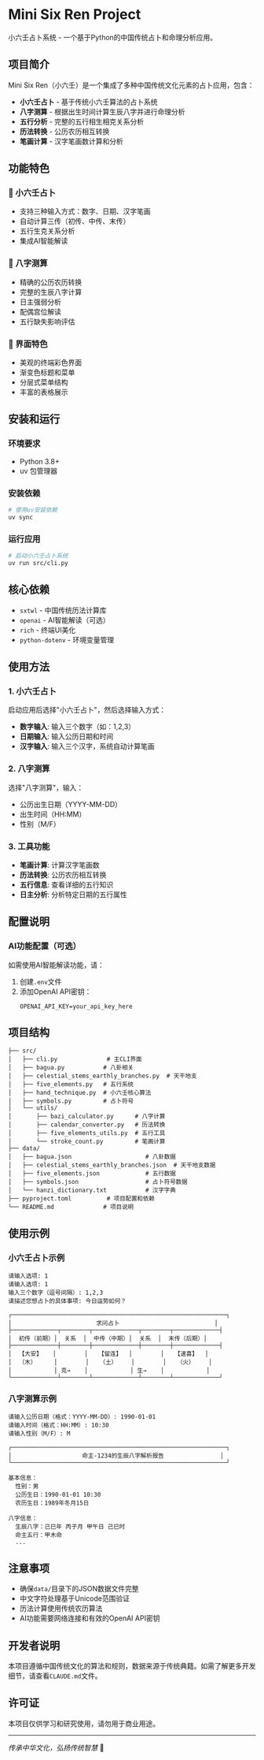 # Mini Six Ren Project

小六壬占卜系统 - 一个基于Python的中国传统占卜和命理分析应用。

## 项目简介

Mini Six Ren（小六壬）是一个集成了多种中国传统文化元素的占卜应用，包含：

- **小六壬占卜** - 基于传统小六壬算法的占卜系统
- **八字测算** - 根据出生时间计算生辰八字并进行命理分析
- **五行分析** - 完整的五行相生相克关系分析
- **历法转换** - 公历农历相互转换
- **笔画计算** - 汉字笔画数计算和分析

## 功能特色

### 🔮 小六壬占卜
- 支持三种输入方式：数字、日期、汉字笔画
- 自动计算三传（初传、中传、末传）
- 五行生克关系分析
- 集成AI智能解读

### 🧮 八字测算
- 精确的公历农历转换
- 完整的生辰八字计算
- 日主强弱分析
- 配偶宫位解读
- 五行缺失影响评估

### 🎨 界面特色
- 美观的终端彩色界面
- 渐变色标题和菜单
- 分层式菜单结构
- 丰富的表格展示

## 安装和运行

### 环境要求
- Python 3.8+
- uv 包管理器

### 安装依赖
```bash
# 使用uv安装依赖
uv sync
```

### 运行应用
```bash
# 启动小六壬占卜系统
uv run src/cli.py
```

## 核心依赖

- `sxtwl` - 中国传统历法计算库
- `openai` - AI智能解读（可选）
- `rich` - 终端UI美化
- `python-dotenv` - 环境变量管理

## 使用方法

### 1. 小六壬占卜
启动应用后选择"小六壬占卜"，然后选择输入方式：
- **数字输入**: 输入三个数字（如：1,2,3）
- **日期输入**: 输入公历日期和时间
- **汉字输入**: 输入三个汉字，系统自动计算笔画

### 2. 八字测算
选择"八字测算"，输入：
- 公历出生日期（YYYY-MM-DD）
- 出生时间（HH:MM）
- 性别（M/F）

### 3. 工具功能
- **笔画计算**: 计算汉字笔画数
- **历法转换**: 公历农历相互转换
- **五行信息**: 查看详细的五行知识
- **日主分析**: 分析特定日期的五行属性

## 配置说明

### AI功能配置（可选）
如需使用AI智能解读功能，请：
1. 创建`.env`文件
2. 添加OpenAI API密钥：
   ```
   OPENAI_API_KEY=your_api_key_here
   ```

## 项目结构

```
├── src/
│   ├── cli.py              # 主CLI界面
│   ├── bagua.py           # 八卦相关
│   ├── celestial_stems_earthly_branches.py  # 天干地支
│   ├── five_elements.py   # 五行系统
│   ├── hand_technique.py  # 小六壬核心算法
│   ├── symbols.py         # 占卜符号
│   └── utils/
│       ├── bazi_calculator.py      # 八字计算
│       ├── calendar_converter.py   # 历法转换
│       ├── five_elements_utils.py  # 五行工具
│       └── stroke_count.py         # 笔画计算
├── data/
│   ├── bagua.json                     # 八卦数据
│   ├── celestial_stems_earthly_branches.json  # 天干地支数据
│   ├── five_elements.json             # 五行数据
│   ├── symbols.json                   # 占卜符号数据
│   └── hanzi_dictionary.txt           # 汉字字典
├── pyproject.toml          # 项目配置和依赖
└── README.md              # 项目说明
```

## 使用示例

### 小六壬占卜示例
```
请输入选项: 1
请输入选项: 1
输入三个数字（逗号间隔）: 1,2,3
请描述您想占卜的具体事项: 今日运势如何？

┌─────────────────────────────────────────────────────────────┐
│                        求问占卜                           │
├─────────────┬────────┬─────────────┬────────┬─────────────┤
│  初传（前期）│  关系  │  中传（中期）│  关系  │  末传（后期）│
├─────────────┼────────┼─────────────┼────────┼─────────────┤
│  【大安】   │        │   【留连】  │        │   【速喜】  │
│  （木）     │        │   （土）    │        │   （火）    │
│            │ 克→    │            │ 生→    │            │
└─────────────┴────────┴─────────────┴────────┴─────────────┘
```

### 八字测算示例
```
请输入公历日期（格式：YYYY-MM-DD）: 1990-01-01
请输入时间（格式：HH:MM）: 10:30
请输入性别（M/F）: M

┌─────────────────────────────────────────────────────────────┐
│                    命主-1234的生辰八字解析报告                │
└─────────────────────────────────────────────────────────────┘

基本信息：
  性别：男
  公历生日：1990-01-01 10:30
  农历生日：1989年冬月15日

八字信息：
  生辰八字：己巳年 丙子月 甲午日 己巳时
  命主五行：甲木命
  ...
```

## 注意事项

- 确保`data/`目录下的JSON数据文件完整
- 中文字符处理基于Unicode范围验证
- 历法计算使用传统农历算法
- AI功能需要网络连接和有效的OpenAI API密钥

## 开发者说明

本项目遵循中国传统文化的算法和规则，数据来源于传统典籍。如需了解更多开发细节，请查看`CLAUDE.md`文件。

## 许可证

本项目仅供学习和研究使用，请勿用于商业用途。

---

*传承中华文化，弘扬传统智慧* 🏮